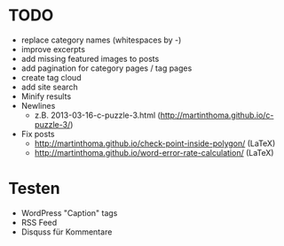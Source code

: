 TODO
=====

* replace category names (whitespaces by -)
* improve excerpts
* add missing featured images to posts
* add pagination for category pages / tag pages
* create tag cloud
* add site search
* Minify results
* Newlines
  - z.B. 2013-03-16-c-puzzle-3.html (http://martinthoma.github.io/c-puzzle-3/)
* Fix posts
  - http://martinthoma.github.io/check-point-inside-polygon/ (LaTeX)
  - http://martinthoma.github.io/word-error-rate-calculation/ (LaTeX)


Testen
=======
* WordPress "Caption" tags
* RSS Feed
* Disquss für Kommentare
